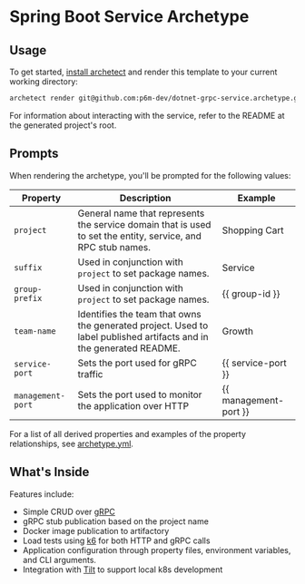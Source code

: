 # Spring Boot Service Archetype

## Usage

To get started, [install archetect](https://github.com/p6m-dev/development-handbook)
and render this template to your current working directory:

```bash
archetect render git@github.com:p6m-dev/dotnet-grpc-service.archetype.git
```

For information about interacting with the service, refer to the README at the generated
project's root.

## Prompts

When rendering the archetype, you'll be prompted for the following values:

| Property          | Description                                                                                                         | Example               |
| ----------------- | ------------------------------------------------------------------------------------------------------------------- | --------------------- |
| `project`         | General name that represents the service domain that is used to set the entity, service, and RPC stub names.        | Shopping Cart         |
| `suffix`          | Used in conjunction with `project` to set package names.                                                            | Service               |
| `group-prefix`    | Used in conjunction with `project` to set package names.                                                            | {{ group-id }}        |
| `team-name`       | Identifies the team that owns the generated project. Used to label published artifacts and in the generated README. | Growth                |
| `service-port`    | Sets the port used for gRPC traffic                                                                                 | {{ service-port }}    |
| `management-port` | Sets the port used to monitor the application over HTTP                                                             | {{ management-port }} |

For a list of all derived properties and examples of the property relationships, see [archetype.yml](./archetype.yml).

## What's Inside

Features include:

- Simple CRUD over [gRPC](https://grpc.io/)
- gRPC stub publication based on the project name
- Docker image publication to artifactory
- Load tests using [k6](https://k6.io/) for both HTTP and gRPC calls
- Application configuration through property files, environment variables, and CLI arguments.
- Integration with [Tilt](https://tilt.dev/) to support local k8s development
